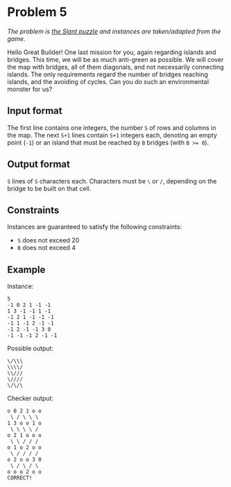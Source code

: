 # Problem 5

_The problem is [the Slant puzzle](https://www.puzzle-slant.com/) and instances are taken/adapted from the game._


Hello Great Builder!
One last mission for you, again regarding islands and bridges.
This time, we will be as much anti-green as possible.
We will cover the map with bridges, all of them diagonals, and not necessarily connecting islands.
The only requirements regard the number of bridges reaching islands, and the avoiding of cycles.
Can you do such an environmental monster for us?


## Input format

The first line contains one integers, the number `S` of rows and columns in the map.
The next `S+1` lines contain `S+1` integers each, denoting an empty point (`-1`) or an island that must be reached by `B` bridges (with `B >= 0`).


## Output format

`S` lines of `S` characters each.
Characters must be `\` or `/`, depending on the bridge to be built on that cell.


## Constraints

Instances are guaranteed to satisfy the following constraints:

* `S` does not exceed 20
* `B` does not exceed 4


## Example

Instance:

```
5
-1 0 2 1 -1 -1 
1 3 -1 -1 1 -1 
-1 2 1 -1 -1 -1 
-1 1 -1 2 -1 -1 
-1 2 -1 -1 3 0 
-1 -1 -1 2 -1 -1 
```

Possible output:

```
\/\\\
\\\\/
\\///
\////
\/\/\
```

Checker output:

```
o 0 2 1 o o
 \ / \ \ \ 
1 3 o o 1 o
 \ \ \ \ / 
o 2 1 o o o
 \ \ / / / 
o 1 o 2 o o
 \ / / / / 
o 2 o o 3 0
 \ / \ / \ 
o o o 2 o o
CORRECT!
```
